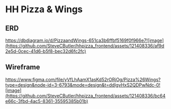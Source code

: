 # HH Pizza & Wings

## ERD
https://dbdiagram.io/d/PizzaandWings-651ca3b6ffbf5169f0f966e7![image](https://github.com/SteveCButler/hhpizza_frontend/assets/121408336/af9d2e5d-0cec-41d6-b5f8-bec32d6fc2fc)

## Wireframe
https://www.figma.com/file/yVfLhAamX1asKd52rORjOg/Pizza%26Wings?type=design&node-id=3-6793&mode=design&t=ddIgvHxS2QDPwNdc-0![image](https://github.com/SteveCButler/hhpizza_frontend/assets/121408336/bc64e66c-3fbd-4ac5-8361-35595385b01b)



